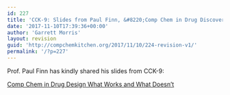```yaml
---
id: 227
title: 'CCK-9: Slides from Paul Finn, &#8220;Comp Chem in Drug Discovery: What Works and What Doesn&#8217;t&#8221;'
date: '2017-11-10T17:39:36+00:00'
author: 'Garrett Morris'
layout: revision
guid: 'http://compchemkitchen.org/2017/11/10/224-revision-v1/'
permalink: '/?p=227'
---
```


Prof. Paul Finn has kindly shared his slides from CCK-9:

[Comp Chem in Drug Design What Works and What Doesn’t](http://compchemkitchen.org/wp-content/uploads/2017/11/What-Works-Nov-2017.pdf)